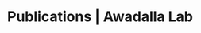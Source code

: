 ---
title: Publications | Awadalla Lab
permalink: /publications/
published: false
isPublic_b: true

publicationType_txt: journal
title_txt: "Aortic Dilatation Associated With a De Novo Mutation in the SOX18 Gene: Expanding the Clinical Spectrum of Hypotrichosis-Lymphedema-Telangiectasia Syndrome."
pmid_tl: 26148450
publishDate_tdt: "2016-01-01T07:23:33.000Z"
journalTitle_txt: "The Canadian journal of cardiology"
volume_tl: 32
issue_tl: 1
doi_txt: "10.1016/j.cjca.2015.04.004"
authors_list: 
  - author_txt: "Wünnemann F"
  - author_txt: "Kokta V"
  - author_txt: "Leclerc S"
  - author_txt: "Thibeault M"
  - author_txt: "McCuaig C"
  - author_txt: "Hatami A"
  - author_txt: "Stheneur C"
  - author_txt: "Grenier JC"
  - author_txt: "Awadalla P"
  - author_txt: "Mitchell GA"
  - author_txt: "Andelfinger G"
  - author_txt: "Preuss C"
---